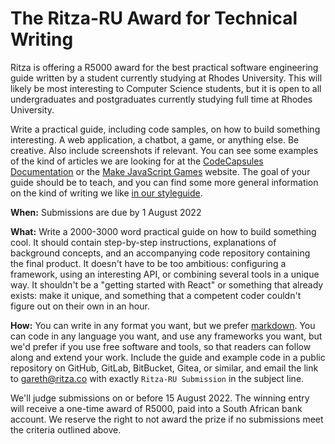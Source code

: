 # The Ritza-RU Award for Technical Writing

Ritza is offering a R5000 award for the best practical software engineering guide written by a student currently studying at Rhodes University. This will likely be most interesting to Computer Science students, but it is open to all undergraduates and postgraduates currently studying full time at Rhodes University.

Write a practical guide, including code samples, on how to build something interesting. A web application, a chatbot, a game, or anything else. Be creative. Also include screenshots if relevant. You can see some examples of the kind of articles we are looking for at the [CodeCapsules Documentation](https://codecapsules.io/docs/tutorials/) or the [Make JavaScript Games](https://makejsgames.com) website. The goal of your guide should be to teach, and you can find some more general information on the kind of writing we like [in our styleguide](https://styleguide.ritza.co/ritza%27s-writing-rules/Style/). 

**When:** Submissions are due by 1 August 2022

**What:** Write a 2000-3000 word practical guide on how to build something cool. It should contain step-by-step instructions, explanations of background concepts, and an accompanying code repository containing the final product. It doesn't have to be too ambitious: configuring a framework, using an interesting API, or combining several tools in a unique way. It shouldn't be a "getting started with React" or something that already exists: make it unique, and something that a competent coder couldn't figure out on their own in an hour.

**How:** You can write in any format you want, but we prefer [markdown](https://daringfireball.net/projects/markdown/). You can code in any language you want, and use any frameworks you want, but we'd prefer if you use free software and tools, so that readers can follow along and extend your work. Include the guide and example code in a public repository on GitHub, GitLab, BitBucket, Gitea, or similar, and email the link to gareth@ritza.co with exactly `Ritza-RU Submission` in the subject line.

We'll judge submissions on or before 15 August 2022. The winning entry will receive a one-time award of R5000, paid into a South African bank account. We reserve the right to not award the prize if no submissions meet the criteria outlined above.


